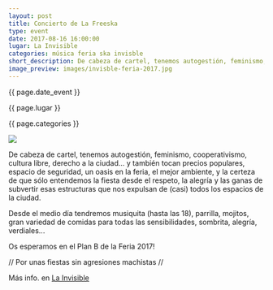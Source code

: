 ```yaml
---
layout: post
title: Concierto de La Freeska
type: event
date: 2017-08-16 16:00:00
lugar: La Invisible
categories: música feria ska invisble
short_description: De cabeza de cartel, tenemos autogestión, feminismo, cooperativismo, cultura libre, derecho a la ciudad...
image_preview: images/invisble-feria-2017.jpg
---
```


{{ page.date_event }}

{{ page.lugar }}

{{ page.categories }}

![]({{page.image_preview}})

De cabeza de cartel, tenemos autogestión, feminismo, cooperativismo, cultura libre, derecho a la ciudad... y también tocan precios populares, espacio de seguridad, un oasis en la feria, el mejor ambiente, y la certeza de que sólo entendemos la fiesta desde el respeto, la alegría y las ganas de subvertir esas estructuras que nos expulsan de (casi) todos los espacios de la ciudad.

Desde el medio día tendremos musiquita (hasta las 18), parrilla, mojitos, gran variedad de comidas para todas las sensibilidades, sombrita, alegría, verdiales...

Os esperamos en el Plan B de la Feria 2017!

// Por unas fiestas sin agresiones machistas //

Más info. en [La Invisible](https://www.facebook.com/LaCasaInvisible/photos/a.404019460909.188504.103631425909/10155120003305910/?type=3&theater)
